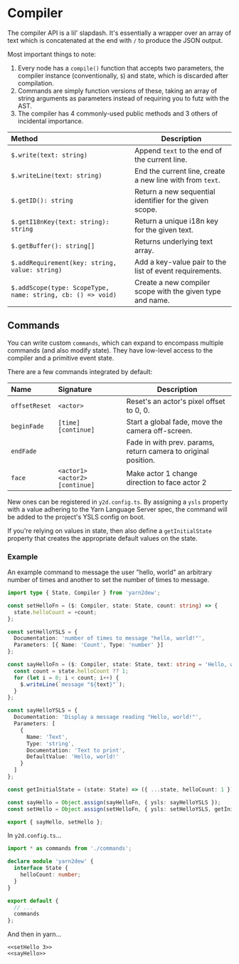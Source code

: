 # Compiler

The compiler API is a lil' slapdash. It's essentially a wrapper over an array of text which is concatenated at the end with `/` to produce the JSON output.

Most important things to note:

1.  Every node has a `compile()` function that accepts two parameters, the compiler instance (conventionally, `$`) and state, which is discarded after compilation.
2.  Commands are simply function versions of these, taking an array of string arguments as parameters instead of requiring you to futz with the AST.
3.  The compiler has 4 commonly-used public methods and 3 others of incidental importance.

| Method                                                      | Description                                               |
| :---------------------------------------------------------- | --------------------------------------------------------- |
| `$.write(text: string)`                                     | Append `text` to the end of the current line.             |
| `$.writeLine(text: string)`                                 | End the current line, create a new line with from `text`. |
| `$.getID(): string`                                         | Return a new sequential identifier for the given scope.   |
| `$.getI18nKey(text: string): string`                        | Return a unique i18n key for the given text.              |
| `$.getBuffer(): string[]`                                   | Returns underlying text array.                            |
| `$.addRequirement(key: string, value: string)`              | Add a key-value pair to the list of event requirements.   |
| `$.addScope(type: ScopeType, name: string, cb: () => void)` | Create a new compiler scope with the given type and name. |

## Commands

You can write custom `commands`, which can expand to encompass multiple commands (and also modify state). They have low-level access to the compiler and a primitive event state.

There are a few commands integrated by default:

| Name          | Signature                      | Description                                                    |
| :------------ | :----------------------------- | -------------------------------------------------------------- |
| `offsetReset` | `<actor>`                      | Reset's an actor's pixel offset to 0, 0.                       |
| `beginFade`   | `[time] [continue]`            | Start a global fade, move the camera off-screen.               |
| `endFade`     |                                | Fade in with prev. params, return camera to original position. |
| `face`        | `<actor1> <actor2> [continue]` | Make actor 1 change direction to face actor 2                  |

New ones can be registered in `y2d.config.ts`. By assigning a `ysls` property with a value adhering to the Yarn Language Server spec, the command will be added to the project's YSLS config on boot.

If you're relying on values in state, then also define a `getInitialState` property that creates the appropriate default values on the state.

### Example

An example command to message the user "hello, world" an arbitrary number of times and another to set the number of times to message.

```ts
import type { State, Compiler } from 'yarn2dew';

const setHelloFn = ($: Compiler, state: State, count: string) => {
  state.helloCount = +count;
};

const setHelloYSLS = {
  Documentation: 'number of times to message "hello, world!"',
  Parameters: [{ Name: 'Count', Type: 'number' }]
};

const sayHelloFn = ($: Compiler, state: State, text: string = 'Hello, world!') => {
  const count = state.helloCount ?? 1;
  for (let i = 0; i < count; i++) {
    $.writeLine(`message "${text}"`);
  }
};

const sayHelloYSLS = {
  Documentation: 'Display a message reading "Hello, world!"',
  Parameters: [
    {
      Name: 'Text',
      Type: 'string',
      Documentation: 'Text to print',
      DefaultValue: 'Hello, world!'
    }
  ]
};

const getInitialState = (state: State) => ({ ...state, helloCount: 1 });

const sayHello = Object.assign(sayHelloFn, { ysls: sayHelloYSLS });
const setHello = Object.assign(setHelloFn, { ysls: setHelloYSLS, getInitialState });

export { sayHello, setHello };
```

In `y2d.config.ts`...

```ts
import * as commands from './commands';

declare module 'yarn2dew' {
  interface State {
    helloCount: number;
  }
}

export default {
  // ...
  commands
};
```

And then in yarn...

```yarn
<<setHello 3>>
<<sayHello>>
```
